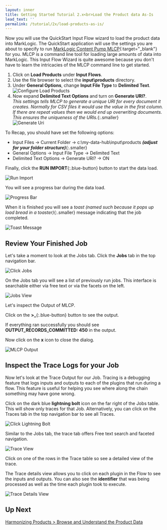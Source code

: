 ```yaml
---
layout: inner
title: Getting Started Tutorial 2.x<br>Load the Product data As-Is
lead_text: ''
permalink: /tutorial/2x/load-products-as-is/
---
```


Now you will use the QuickStart Input Flow wizard to load the product data into MarkLogic. The QuickStart application will use the settings you are about to specify to run [MarkLogic Content Pump MLCP](https://docs.marklogic.com/guide/mlcp){:target="_blank"} for you. MLCP is a command line tool for loading large amounts of data into MarkLogic. This Input Flow Wizard is quite awesome because you don't have to learn the intricacies of the MLCP command line to get started.

1. <i class="fa fa-hand-pointer-o"></i> Click on **Load Products** under **Input Flows**.
2. Use the file browser to select the **input\products** directory.
3. Under **General Options**, change **Input File Type** to **Delimited Text**.
![Configure Load Products]({{site.baseurl}}/images/2x/configure-load-products-1.png)
4. Now expand **Delimited Text Options** and turn on **Generate URI?**.  
_This settings tells MLCP to generate a unique URI for every document it creates. Normally for CSV files it would use the value in the first column. If there are repeat values then we would end up overwriting documents. This ensures the uniqueness of the URIs._{:.smaller}  
![Generate Uri]({{site.baseurl}}/images/2x/generate-uri-option.png)

To Recap, you should have set the following options:

- Input Files -> Current Folder -> c:\my-data-hub\input\products _**(adjust for your folder structure)**_{:.smaller}
- General Options -> Input File Type -> Delimited Text
- Delimited Text Options -> Generate URI? -> ON

Finally, <i class="fa fa-hand-pointer-o"></i> click the **RUN IMPORT**{:.blue-button} button to start the data load.

![Run Import]({{site.baseurl}}/images/2x/load-products-run.png)

You will see a progress bar during the data load.

![Progress Bar]({{site.baseurl}}/images/2x/progress-bar.png)

When it is finished you will see a _toast_ _(named such because it pops up load bread in a toaster)_{:.smaller} message indicating that the job completed.

![Toast Message]({{site.baseurl}}/images/2x/toast-message.png)

## Review Your Finished Job

Let's take a moment to look at the Jobs tab. <i class="fa fa-hand-pointer-o"></i> Click the **Jobs** tab in the top navigation bar.

![Click Jobs]({{site.baseurl}}/images/2x/click-jobs-1.png)

On the Jobs tab you will see a list of previously run jobs. This interface is searchable either via free text or via the facets on the left.

![Jobs View]({{site.baseurl}}/images/2x/jobs-view.png)

Let's inspect the Output of MLCP.

<i class="fa fa-hand-pointer-o"></i> Click on the **&gt;_**{:.blue-button} button to see the output.

If everything ran successfully you should see **OUTPUT_RECORDS_COMMITTED: 450** in the output.

<i class="fa fa-hand-pointer-o"></i> Now click on the **x** icon to close the dialog.

![MLCP Output]({{site.baseurl}}/images/2x/mlcp-output.png)

## Inspect the Trace Logs for your Job

Now let's look at the Trace Output for our Job. Tracing is a debugging feature that logs inputs and outputs to each of the plugins that run during a flow. This feature is useful for helping you see where along the chain something may have gone wrong.

<i class="fa fa-hand-pointer-o"></i> Click on the dark blue **lightning bolt** icon <i class="fa fa-bolt"></i> on the far right of the Jobs table. This will show only traces for that Job. Alternatively, you can click on the Traces tab in the top navigation bar to see all Traces.

![Click Lightning Bolt]({{site.baseurl}}/images/2x/click-lightning-bolt.png)

Similar to the Jobs tab, the trace tab offers Free text search and faceted navigation.

![Trace View]({{site.baseurl}}/images/2x/trace-view.png)

<i class="fa fa-hand-pointer-o"></i> Click on one of the rows in the Trace table so see a detailed view of the trace.

The Trace details view allows you to click on each plugin in the Flow to see the inputs and outputs. You can also see the **identifier** that was being processed as well as the time each plugin took to execute.

![Trace Details View]({{site.baseurl}}/images/2x/trace-details.png)

## Up Next

[Harmonizing Products > Browse and Understand the Product Data](../browse-understand-product-data/)
